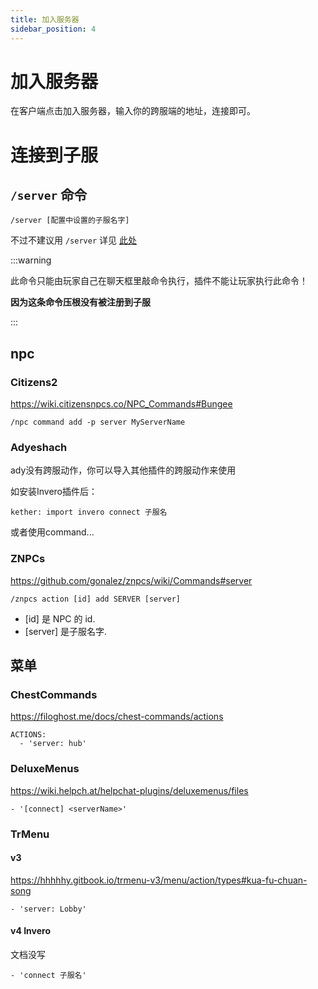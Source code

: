 ```yaml
---
title: 加入服务器
sidebar_position: 4
---
```


# 加入服务器

在客户端点击加入服务器，输入你的跨服端的地址，连接即可。

# 连接到子服

## `/server` 命令

```
/server [配置中设置的子服名字]
```

不过不建议用 `/server` 详见 [此处](/docs/process/cross-server/precautions.md#不要给玩家server权限)

:::warning

此命令只能由玩家自己在聊天框里敲命令执行，插件不能让玩家执行此命令！

**因为这条命令压根没有被注册到子服**

:::

## npc

### Citizens2

https://wiki.citizensnpcs.co/NPC_Commands#Bungee

```
/npc command add -p server MyServerName
```

### Adyeshach

ady没有跨服动作，你可以导入其他插件的跨服动作来使用

如安装Invero插件后：

```
kether: import invero connect 子服名
```

或者使用command...

### ZNPCs

https://github.com/gonalez/znpcs/wiki/Commands#server

```
/znpcs action [id] add SERVER [server]
```

- [id] 是 NPC 的 id.
- [server] 是子服名字.


## 菜单

### ChestCommands

https://filoghost.me/docs/chest-commands/actions

```
ACTIONS:
  - 'server: hub'
```

### DeluxeMenus

https://wiki.helpch.at/helpchat-plugins/deluxemenus/files

```
- '[connect] <serverName>'
```

### TrMenu

#### v3

https://hhhhhy.gitbook.io/trmenu-v3/menu/action/types#kua-fu-chuan-song

```
- 'server: Lobby'
```

#### v4 Invero

文档没写

```
- 'connect 子服名'
```

